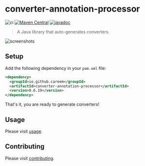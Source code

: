# converter-annotation-processor

![ci](https://github.com/careem/converter-codegen/workflows/ci/badge.svg?branch=0.6.x)
[![Maven Central](https://img.shields.io/maven-central/v/io.github.careem/converter-annotation-processor.svg?label=Maven%20Central)](https://search.maven.org/artifact/io.github.careem/converter-annotation-processor)
[![javadoc](https://javadoc.io/badge2/io.github.careem/converter-annotation-processor/javadoc.svg)](https://javadoc.io/doc/io.github.careem/converter-annotation-processor)

> A Java library that auto-generates converters.

![screenshots](https://raw.githubusercontent.com/careem/converter-codegen/gh-pages/img/screenshots.gif)

## Setup
Add the following dependency in your `pom.xml` file:
```xml
<dependency>
  <groupId>io.github.careem</groupId>
  <artifactId>converter-annotation-processor</artifactId>
  <version>0.6.19</version>
</dependency>
```
That's it, you are ready to generate converters!

## Usage

Please visit [usage](https://careem.github.io/converter-codegen/usage).

## Contributing
Please visit [contributing](https://careem.github.io/converter-codegen/contributing).
